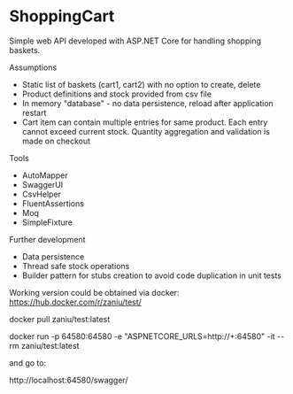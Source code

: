 # ShoppingCart
Simple web API developed with ASP.NET Core for handling shopping baskets.

Assumptions
- Static list of baskets (cart1, cart2) with no option to create, delete
- Product definitions and stock provided from csv file
- In memory "database" - no data persistence, reload after application restart
- Cart item can contain multiple entries for same product. Each entry cannot exceed current stock. Quantity aggregation and validation is made on checkout 

Tools
- AutoMapper
- SwaggerUI
- CsvHelper
- FluentAssertions
- Moq
- SimpleFixture 

Further development
- Data persistence
- Thread safe stock operations
- Builder pattern for stubs creation to avoid code duplication in unit tests 


Working version could be obtained via docker:
https://hub.docker.com/r/zaniu/test/

docker pull zaniu/test:latest

docker run -p 64580:64580 -e "ASPNETCORE_URLS=http://+:64580" -it --rm zaniu/test:latest

and go to:

http://localhost:64580/swagger/

